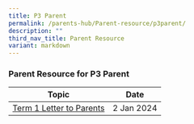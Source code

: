 ```yaml
---
title: P3 Parent
permalink: /parents-hub/Parent-resource/p3parent/
description: ""
third_nav_title: Parent Resource
variant: markdown
---
```

### Parent Resource for P3 Parent

| **Topic** | **Date**
| -------- | -------- |
|[Term 1 Letter to Parents](/files/Parent_Hub/Parent_Resource/2024_Term_1_Letter_to_Parents.pdf)| 2 Jan 2024|